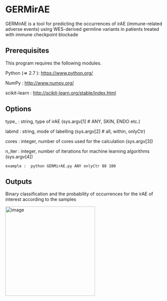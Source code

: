 # GERMirAE

GERMirAE is a tool for predicting the occurrences of irAE (immune-related adverse events) using WES-derived germline variants in patients treated with immune checkpoint blockade

## Prerequisites

This program requires the following modules.

Python (=> 2.7 ): https://www.python.org/

NumPy : http://www.numpy.org/

scikit-learn : http://scikit-learn.org/stable/index.html


## Options

type_ : string, type of irAE (sys.argv[1] # ANY, SKIN, ENDO etc.)

labmd : string, mode of labelling (sys.argv[2] # all, within, onlyCtr)

cores : integer, number of cores used for the calculation (sys.argv[3])

n_iter : integer, number of iterations for machine learning algorithms (sys.argv[4])
```
example :  python GERMirAE.py ANY onlyCtr 88 100
```

## Outputs
Binary classification and the probability of occurrences for the irAE of interest according to the samples

<img width="279" alt="image" src="https://user-images.githubusercontent.com/35682945/214225841-50b8b5f4-1981-4d96-a001-2df973af4f32.png">
